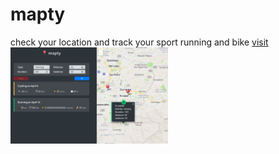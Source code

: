 # mapty
check your location and track your sport running and bike 
   <a href="maptycr.netlify.app">visit <br/>
  <img src="https://raw.githubusercontent.com/mlafuentecr/mapty/master/assets/leaflet/screenShot.png?raw=true" width="50%" />
  </a>

